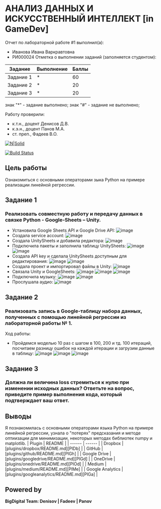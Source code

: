 # АНАЛИЗ ДАННЫХ И ИСКУССТВЕННЫЙ ИНТЕЛЛЕКТ [in GameDev]
Отчет по лабораторной работе #1 выполнил(а):
- Иванова Ивана Варкравтовна
- РИ000024
Отметка о выполнении заданий (заполняется студентом):

| Задание | Выполнение | Баллы |
| ------ | ------ | ------ |
| Задание 1 | * | 60 |
| Задание 2 | * | 20 |
| Задание 3 | * | 20 |

знак "*" - задание выполнено; знак "#" - задание не выполнено;

Работу проверили:
- к.т.н., доцент Денисов Д.В.
- к.э.н., доцент Панов М.А.
- ст. преп., Фадеев В.О.

[![N|Solid](https://cldup.com/dTxpPi9lDf.thumb.png)](https://nodesource.com/products/nsolid)

[![Build Status](https://travis-ci.org/joemccann/dillinger.svg?branch=master)](https://travis-ci.org/joemccann/dillinger)

## Цель работы
Ознакомиться с основными операторами зыка Python на примере реализации линейной регрессии.

## Задание 1
### Реализовать совместную работу и передачу данных в связке Python - Google-Sheets – Unity.
- Установила Google Sheets API и Google Drive API:
![image](https://user-images.githubusercontent.com/104152574/194777117-fe7ac4d5-5dff-4bda-927f-10d07eb55405.png)
- Создала service account:
![image](https://user-images.githubusercontent.com/104152574/194777299-03bd975b-d74a-4b1a-a7fe-7bf0ab328243.png)
- Создала UnitySheets и добавила редактора:
![image](https://user-images.githubusercontent.com/104152574/194777339-79794399-b701-43f2-a8d3-554288daca26.png)
- Подключила пакеты и заполнила таблицу UnitySheets:
![image](https://user-images.githubusercontent.com/104152574/194777939-e04b91b7-ae7e-4d6b-8d1a-0c8752643175.png)
![image](https://user-images.githubusercontent.com/104152574/194777948-4570e72f-7813-4a3a-9137-68e03c606c54.png)
- Создала API key и сделала UnitySheets доступным для редактирования:
![image](https://user-images.githubusercontent.com/104152574/194778076-e0f62289-6fe4-4f4c-a759-33e0c6e4bad2.png)
![image](https://user-images.githubusercontent.com/104152574/194778120-0ec81860-2d97-4ad5-a7aa-acc9240c6038.png)
- Создала проект и импортировал файлы в Unity:
![image](https://user-images.githubusercontent.com/104152574/194778637-f1c78108-dde5-44bd-b844-be9d49d67b73.png)
- Связала Unity и GoogleSheets:
![image](https://user-images.githubusercontent.com/104152574/194779476-d971a9d0-c558-46ac-a360-66bd9ed901c0.png)
![image](https://user-images.githubusercontent.com/104152574/194779481-96a0ba79-3097-4e03-9429-aef4ad4f0480.png)
![image](https://user-images.githubusercontent.com/104152574/194779504-e805eb4c-b917-427e-8430-3c858e31611c.png)
- Подключила музыку:
![image](https://user-images.githubusercontent.com/104152574/194779766-180a8d99-d216-4776-8a5a-767f98f368a4.png)
![image](https://user-images.githubusercontent.com/104152574/194779777-38380c69-6c2f-401f-8726-6321c7283ba4.png)
- Прослушала аудио:
![image](https://user-images.githubusercontent.com/104152574/194779801-708bbc45-5f76-4af3-82bf-4410f23250ac.png)
## Задание 2
### Реализовать запись в Google-таблицу набора данных, полученных с помощью линейной регрессии из лабораторной работы № 1.
Ход работы:
- Пройдемся моделью 10 раз с шагом в 100, 200 и тд. 100 итераций, посчитаем разницу ошибок на каждой итерации и загрузим данные в таблицу:
![image](https://user-images.githubusercontent.com/104152574/194780496-35ee0590-7fa9-45f8-9591-e07b5c390d24.png)
![image](https://user-images.githubusercontent.com/104152574/194780489-7c5edbc2-63b3-4a39-8769-8f8cc6a4af64.png)
![image](https://user-images.githubusercontent.com/104152574/194780439-ace4d610-6469-4eca-bacf-ff15d21bcbc8.png)
## Задание 3
### Должна ли величина loss стремиться к нулю при изменении исходных данных? Ответьте на вопрос, приведите пример выполнения кода, который подтверждает ваш ответ.

## Выводы
Я познакомилась с основными операторами языка Python на примере линейной регрессии, узнала о "потерях" предсказания и методе оптиизации для минимизации, некоторых методах библиотек numpy и matplotlib.
| Plugin | README |
| ------ | ------ |
| Dropbox | [plugins/dropbox/README.md][PlDb] |
| GitHub | [plugins/github/README.md][PlGh] |
| Google Drive | [plugins/googledrive/README.md][PlGd] |
| OneDrive | [plugins/onedrive/README.md][PlOd] |
| Medium | [plugins/medium/README.md][PlMe] |
| Google Analytics | [plugins/googleanalytics/README.md][PlGa] |

## Powered by

**BigDigital Team: Denisov | Fadeev | Panov**
